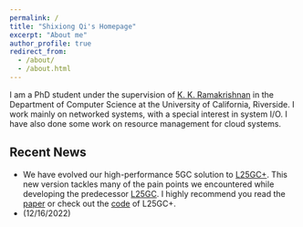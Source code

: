 ```yaml
---
permalink: /
title: "Shixiong Qi's Homepage"
excerpt: "About me"
author_profile: true
redirect_from: 
  - /about/
  - /about.html
---
```


<!-- I'm a fifth year Ph.D. student advised by [K. K. Ramakrishnan](https://kknetsyslab.cs.ucr.edu/) in the Department of Computer Science at the University of California at Riverside. I mainly work on networked system, with a specific interest on system I/O. I also did some work with resource management in cloud systems. -->

I am a PhD student under the supervision of [K. K. Ramakrishnan](https://kknetsyslab.cs.ucr.edu/) in the Department of Computer Science at the University of California, Riverside. I work mainly on networked systems, with a special interest in system I/O. I have also done some work on resource management for cloud systems.

Recent News
------
- We have evolved our high-performance 5GC solution to [L25GC+](./papers/l25gc+.pdf). This new version tackles many of the pain points we encountered while developing the predecessor [L25GC](https://dl.acm.org/doi/10.1145/3544216.3544267). I highly recommend you read the [paper](./papers/l25gc+.pdf) or check out the [code](https://github.com/nycu-ucr/L25GC-plus.git) of L25GC+.
- (12/16/2022)

<!-- Notes
-----
- I'm an individual on the autism spectrum. I deeply value the interactions with other people and want to ensure you understand that my communication style may sometimes differ from what you're accustomed to. E.g., if you notice that I speak with less intonation or emotional expression, either in Chinese or English, please know that this is a part of my neurodiversity. It doesn't mean I'm not enthusiastic or positive; it's simply my unique way of communicating. I sincerely appreciate your patience and understanding. -->